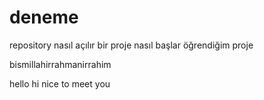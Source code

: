 # deneme

repository nasıl açılır bir proje nasıl başlar öğrendiğim proje

bismillahirrahmanirrahim

hello hi nice to meet you
